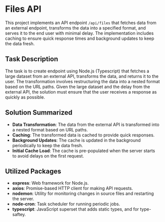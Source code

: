 # Files API

This project implements an API endpoint `/api/files` that fetches data from an external endpoint, transforms the data into a specified format, and serves it to the end user with minimal delay. The implementation includes caching to ensure quick response times and background updates to keep the data fresh.

## Task Description

The task is to create endpoint using Node.js (Typescript) that fetches a large dataset from an external API, transforms the data, and returns it to the user. The transformation involves restructuring the data into a nested format based on the URL paths. Given the large dataset and the delay from the external API, the solution must ensure that the user receives a response as quickly as possible.

## Solution Summarized

- **Data Transformation**: The data from the external API is transformed into a nested format based on URL paths.
- **Caching**: The transformed data is cached to provide quick responses.
- **Background Updates**: The cache is updated in the background periodically to keep the data fresh.
- **Initial Cache Load**: The cache is pre-populated when the server starts to avoid delays on the first request.

## Utilized Packages

- **express**: Web framework for Node.js.
- **axios**: Promise-based HTTP client for making API requests.
- **nodemon**: Utility for monitoring changes in source files and restarting the server.
- **node-cron**: Task scheduler for running periodic jobs.
- **typescript**: JavaScript superset that adds static types, and for type-saftey.

